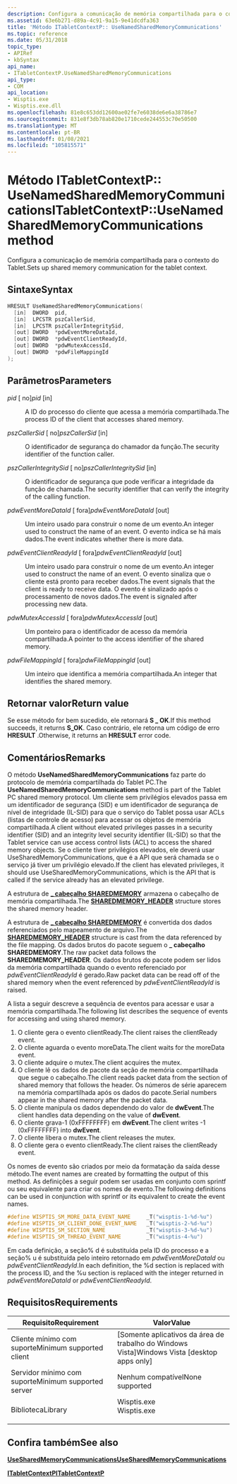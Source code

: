 ```yaml
---
description: Configura a comunicação de memória compartilhada para o contexto do Tablet.
ms.assetid: 63e6b271-d89a-4c91-9a15-9e41dcdfa363
title: 'Método ITabletContextP:: UseNamedSharedMemoryCommunications'
ms.topic: reference
ms.date: 05/31/2018
topic_type:
- APIRef
- kbSyntax
api_name:
- ITabletContextP.UseNamedSharedMemoryCommunications
api_type:
- COM
api_location:
- Wisptis.exe
- Wisptis.exe.dll
ms.openlocfilehash: 81e8c653dd12600ae02fe7e6038de6e6a38786e7
ms.sourcegitcommit: 831e8f3db78ab820e1710cede244553c70e50500
ms.translationtype: MT
ms.contentlocale: pt-BR
ms.lasthandoff: 01/08/2021
ms.locfileid: "105815571"
---
```

# <a name="itabletcontextpusenamedsharedmemorycommunications-method"></a><span data-ttu-id="68bd1-103">Método ITabletContextP:: UseNamedSharedMemoryCommunications</span><span class="sxs-lookup"><span data-stu-id="68bd1-103">ITabletContextP::UseNamedSharedMemoryCommunications method</span></span>

<span data-ttu-id="68bd1-104">Configura a comunicação de memória compartilhada para o contexto do Tablet.</span><span class="sxs-lookup"><span data-stu-id="68bd1-104">Sets up shared memory communication for the tablet context.</span></span>

## <a name="syntax"></a><span data-ttu-id="68bd1-105">Sintaxe</span><span class="sxs-lookup"><span data-stu-id="68bd1-105">Syntax</span></span>


```C++
HRESULT UseNamedSharedMemoryCommunications(
  [in]  DWORD  pid,
  [in]  LPCSTR pszCallerSid,
  [in]  LPCSTR pszCallerIntegritySid,
  [out] DWORD  *pdwEventMoreDataId,
  [out] DWORD  *pdwEventClientReadyId,
  [out] DWORD  *pdwMutexAccessId,
  [out] DWORD  *pdwFileMappingId
);
```



## <a name="parameters"></a><span data-ttu-id="68bd1-106">Parâmetros</span><span class="sxs-lookup"><span data-stu-id="68bd1-106">Parameters</span></span>

<dl> <dt>

<span data-ttu-id="68bd1-107">*pid* \[ no\]</span><span class="sxs-lookup"><span data-stu-id="68bd1-107">*pid* \[in\]</span></span>
</dt> <dd>

<span data-ttu-id="68bd1-108">A ID do processo do cliente que acessa a memória compartilhada.</span><span class="sxs-lookup"><span data-stu-id="68bd1-108">The process ID of the client that accesses shared memory.</span></span>

</dd> <dt>

<span data-ttu-id="68bd1-109">*pszCallerSid* \[ no\]</span><span class="sxs-lookup"><span data-stu-id="68bd1-109">*pszCallerSid* \[in\]</span></span>
</dt> <dd>

<span data-ttu-id="68bd1-110">O identificador de segurança do chamador da função.</span><span class="sxs-lookup"><span data-stu-id="68bd1-110">The security identifier of the function caller.</span></span>

</dd> <dt>

<span data-ttu-id="68bd1-111">*pszCallerIntegritySid* \[ no\]</span><span class="sxs-lookup"><span data-stu-id="68bd1-111">*pszCallerIntegritySid* \[in\]</span></span>
</dt> <dd>

<span data-ttu-id="68bd1-112">O identificador de segurança que pode verificar a integridade da função de chamada.</span><span class="sxs-lookup"><span data-stu-id="68bd1-112">The security identifier that can verify the integrity of the calling function.</span></span>

</dd> <dt>

<span data-ttu-id="68bd1-113">*pdwEventMoreDataId* \[ fora\]</span><span class="sxs-lookup"><span data-stu-id="68bd1-113">*pdwEventMoreDataId* \[out\]</span></span>
</dt> <dd>

<span data-ttu-id="68bd1-114">Um inteiro usado para construir o nome de um evento.</span><span class="sxs-lookup"><span data-stu-id="68bd1-114">An integer used to construct the name of an event.</span></span> <span data-ttu-id="68bd1-115">O evento indica se há mais dados.</span><span class="sxs-lookup"><span data-stu-id="68bd1-115">The event indicates whether there is more data.</span></span>

</dd> <dt>

<span data-ttu-id="68bd1-116">*pdwEventClientReadyId* \[ fora\]</span><span class="sxs-lookup"><span data-stu-id="68bd1-116">*pdwEventClientReadyId* \[out\]</span></span>
</dt> <dd>

<span data-ttu-id="68bd1-117">Um inteiro usado para construir o nome de um evento.</span><span class="sxs-lookup"><span data-stu-id="68bd1-117">An integer used to construct the name of an event.</span></span> <span data-ttu-id="68bd1-118">O evento sinaliza que o cliente está pronto para receber dados.</span><span class="sxs-lookup"><span data-stu-id="68bd1-118">The event signals that the client is ready to receive data.</span></span> <span data-ttu-id="68bd1-119">O evento é sinalizado após o processamento de novos dados.</span><span class="sxs-lookup"><span data-stu-id="68bd1-119">The event is signaled after processing new data.</span></span>

</dd> <dt>

<span data-ttu-id="68bd1-120">*pdwMutexAccessId* \[ fora\]</span><span class="sxs-lookup"><span data-stu-id="68bd1-120">*pdwMutexAccessId* \[out\]</span></span>
</dt> <dd>

<span data-ttu-id="68bd1-121">Um ponteiro para o identificador de acesso da memória compartilhada.</span><span class="sxs-lookup"><span data-stu-id="68bd1-121">A pointer to the access identifier of the shared memory.</span></span>

</dd> <dt>

<span data-ttu-id="68bd1-122">*pdwFileMappingId* \[ fora\]</span><span class="sxs-lookup"><span data-stu-id="68bd1-122">*pdwFileMappingId* \[out\]</span></span>
</dt> <dd>

<span data-ttu-id="68bd1-123">Um inteiro que identifica a memória compartilhada.</span><span class="sxs-lookup"><span data-stu-id="68bd1-123">An integer that identifies the shared memory.</span></span>

</dd> </dl>

## <a name="return-value"></a><span data-ttu-id="68bd1-124">Retornar valor</span><span class="sxs-lookup"><span data-stu-id="68bd1-124">Return value</span></span>

<span data-ttu-id="68bd1-125">Se esse método for bem sucedido, ele retornará **S \_ OK**.</span><span class="sxs-lookup"><span data-stu-id="68bd1-125">If this method succeeds, it returns **S\_OK**.</span></span> <span data-ttu-id="68bd1-126">Caso contrário, ele retorna um código de erro **HRESULT** .</span><span class="sxs-lookup"><span data-stu-id="68bd1-126">Otherwise, it returns an **HRESULT** error code.</span></span>

## <a name="remarks"></a><span data-ttu-id="68bd1-127">Comentários</span><span class="sxs-lookup"><span data-stu-id="68bd1-127">Remarks</span></span>

<span data-ttu-id="68bd1-128">O método **UseNamedSharedMemoryCommunications** faz parte do protocolo de memória compartilhada do Tablet PC.</span><span class="sxs-lookup"><span data-stu-id="68bd1-128">The **UseNamedSharedMemoryCommunications** method is part of the Tablet PC shared memory protocol.</span></span> <span data-ttu-id="68bd1-129">Um cliente sem privilégios elevados passa em um identificador de segurança (SID) e um identificador de segurança de nível de integridade (IL-SID) para que o serviço do Tablet possa usar ACLs (listas de controle de acesso) para acessar os objetos de memória compartilhada.</span><span class="sxs-lookup"><span data-stu-id="68bd1-129">A client without elevated privileges passes in a security identifier (SID) and an integrity level security identifier (IL-SID) so that the Tablet service can use access control lists (ACL) to access the shared memory objects.</span></span> <span data-ttu-id="68bd1-130">Se o cliente tiver privilégios elevados, ele deverá usar UseSharedMemoryCommunications, que é a API que será chamada se o serviço já tiver um privilégio elevado.</span><span class="sxs-lookup"><span data-stu-id="68bd1-130">If the client has elevated privileges, it should use UseSharedMemoryCommunications, which is the API that is called if the service already has an elevated privilege.</span></span>

<span data-ttu-id="68bd1-131">A estrutura de [**\_ cabeçalho SHAREDMEMORY**](sharedmemory-header.md) armazena o cabeçalho de memória compartilhada.</span><span class="sxs-lookup"><span data-stu-id="68bd1-131">The [**SHAREDMEMORY\_HEADER**](sharedmemory-header.md) structure stores the shared memory header.</span></span>

<span data-ttu-id="68bd1-132">A estrutura de [**\_ cabeçalho SHAREDMEMORY**](sharedmemory-header.md) é convertida dos dados referenciados pelo mapeamento de arquivo.</span><span class="sxs-lookup"><span data-stu-id="68bd1-132">The [**SHAREDMEMORY\_HEADER**](sharedmemory-header.md) structure is cast from the data referenced by the file mapping.</span></span> <span data-ttu-id="68bd1-133">Os dados brutos do pacote seguem o **\_ cabeçalho SHAREDMEMORY**.</span><span class="sxs-lookup"><span data-stu-id="68bd1-133">The raw packet data follows the **SHAREDMEMORY\_HEADER**.</span></span> <span data-ttu-id="68bd1-134">Os dados brutos do pacote podem ser lidos da memória compartilhada quando o evento referenciado por *pdwEventClientReadyId* é gerado.</span><span class="sxs-lookup"><span data-stu-id="68bd1-134">Raw packet data can be read off of the shared memory when the event referenced by *pdwEventClientReadyId* is raised.</span></span>

<span data-ttu-id="68bd1-135">A lista a seguir descreve a sequência de eventos para acessar e usar a memória compartilhada.</span><span class="sxs-lookup"><span data-stu-id="68bd1-135">The following list describes the sequence of events for accessing and using shared memory.</span></span>

1.  <span data-ttu-id="68bd1-136">O cliente gera o evento clientReady.</span><span class="sxs-lookup"><span data-stu-id="68bd1-136">The client raises the clientReady event.</span></span>
2.  <span data-ttu-id="68bd1-137">O cliente aguarda o evento moreData.</span><span class="sxs-lookup"><span data-stu-id="68bd1-137">The client waits for the moreData event.</span></span>
3.  <span data-ttu-id="68bd1-138">O cliente adquire o mutex.</span><span class="sxs-lookup"><span data-stu-id="68bd1-138">The client acquires the mutex.</span></span>
4.  <span data-ttu-id="68bd1-139">O cliente lê os dados de pacote da seção de memória compartilhada que segue o cabeçalho.</span><span class="sxs-lookup"><span data-stu-id="68bd1-139">The client reads packet data from the section of shared memory that follows the header.</span></span> <span data-ttu-id="68bd1-140">Os números de série aparecem na memória compartilhada após os dados do pacote.</span><span class="sxs-lookup"><span data-stu-id="68bd1-140">Serial numbers appear in the shared memory after the packet data.</span></span>
5.  <span data-ttu-id="68bd1-141">O cliente manipula os dados dependendo do valor de **dwEvent**.</span><span class="sxs-lookup"><span data-stu-id="68bd1-141">The client handles data depending on the value of **dwEvent**.</span></span>
6.  <span data-ttu-id="68bd1-142">O cliente grava-1 (0xFFFFFFFF) em **dwEvent**.</span><span class="sxs-lookup"><span data-stu-id="68bd1-142">The client writes -1 (0xFFFFFFFF) into **dwEvent**.</span></span>
7.  <span data-ttu-id="68bd1-143">O cliente libera o mutex.</span><span class="sxs-lookup"><span data-stu-id="68bd1-143">The client releases the mutex.</span></span>
8.  <span data-ttu-id="68bd1-144">O cliente gera o evento clientReady.</span><span class="sxs-lookup"><span data-stu-id="68bd1-144">The client raises the clientReady event.</span></span>

<span data-ttu-id="68bd1-145">Os nomes de evento são criados por meio da formatação da saída desse método.</span><span class="sxs-lookup"><span data-stu-id="68bd1-145">The event names are created by formatting the output of this method.</span></span> <span data-ttu-id="68bd1-146">As definições a seguir podem ser usadas em conjunto com sprintf ou seu equivalente para criar os nomes de evento.</span><span class="sxs-lookup"><span data-stu-id="68bd1-146">The following definitions can be used in conjunction with sprintf or its equivalent to create the event names.</span></span>


```C++
#define WISPTIS_SM_MORE_DATA_EVENT_NAME     _T("wisptis-1-%d-%u")
#define WISPTIS_SM_CLIENT_DONE_EVENT_NAME   _T("wisptis-2-%d-%u")
#define WISPTIS_SM_SECTION_NAME             _T("wisptis-3-%d-%u")
#define WISPTIS_SM_THREAD_EVENT_NAME        _T("wisptis-4-%u")
```



<span data-ttu-id="68bd1-147">Em cada definição, a seção% d é substituída pela ID do processo e a seção% u é substituída pelo inteiro retornado em *pdwEventMoreDataId* ou *pdwEventClientReadyId*.</span><span class="sxs-lookup"><span data-stu-id="68bd1-147">In each definition, the %d section is replaced with the process ID, and the %u section is replaced with the integer returned in *pdwEventMoreDataId* or *pdwEventClientReadyId*.</span></span>

## <a name="requirements"></a><span data-ttu-id="68bd1-148">Requisitos</span><span class="sxs-lookup"><span data-stu-id="68bd1-148">Requirements</span></span>



| <span data-ttu-id="68bd1-149">Requisito</span><span class="sxs-lookup"><span data-stu-id="68bd1-149">Requirement</span></span> | <span data-ttu-id="68bd1-150">Valor</span><span class="sxs-lookup"><span data-stu-id="68bd1-150">Value</span></span> |
|-------------------------------------|----------------------------------------------------------------------------------------|
| <span data-ttu-id="68bd1-151">Cliente mínimo com suporte</span><span class="sxs-lookup"><span data-stu-id="68bd1-151">Minimum supported client</span></span><br/> | <span data-ttu-id="68bd1-152">\[Somente aplicativos da área de trabalho do Windows Vista\]</span><span class="sxs-lookup"><span data-stu-id="68bd1-152">Windows Vista \[desktop apps only\]</span></span><br/>                                         |
| <span data-ttu-id="68bd1-153">Servidor mínimo com suporte</span><span class="sxs-lookup"><span data-stu-id="68bd1-153">Minimum supported server</span></span><br/> | <span data-ttu-id="68bd1-154">Nenhum compatível</span><span class="sxs-lookup"><span data-stu-id="68bd1-154">None supported</span></span><br/>                                                              |
| <span data-ttu-id="68bd1-155">Biblioteca</span><span class="sxs-lookup"><span data-stu-id="68bd1-155">Library</span></span><br/>                  | <dl> <span data-ttu-id="68bd1-156"><dt>Wisptis.exe</dt></span><span class="sxs-lookup"><span data-stu-id="68bd1-156"><dt>Wisptis.exe</dt></span></span> </dl> |



## <a name="see-also"></a><span data-ttu-id="68bd1-157">Confira também</span><span class="sxs-lookup"><span data-stu-id="68bd1-157">See also</span></span>

<dl> <dt>

[<span data-ttu-id="68bd1-158">**UseSharedMemoryCommunications**</span><span class="sxs-lookup"><span data-stu-id="68bd1-158">**UseSharedMemoryCommunications**</span></span>](itabletcontextp-usesharedmemorycommunications.md)
</dt> <dt>

[<span data-ttu-id="68bd1-159">**ITabletContextP**</span><span class="sxs-lookup"><span data-stu-id="68bd1-159">**ITabletContextP**</span></span>](itabletcontextp.md)
</dt> </dl>

 

 




